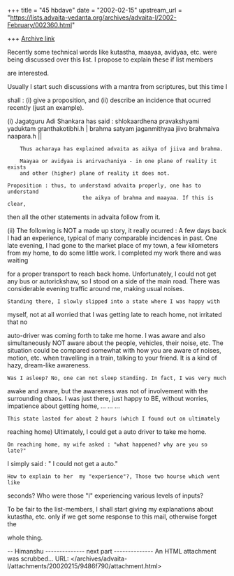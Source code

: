 +++
title = "45 hbdave"
date = "2002-02-15"
upstream_url = "https://lists.advaita-vedanta.org/archives/advaita-l/2002-February/002360.html"

+++
[Archive link](https://lists.advaita-vedanta.org/archives/advaita-l/2002-February/002360.html)

Recently some technical words like
kutastha, maayaa, avidyaa, etc.
were being discussed over this list. I propose to explain these if list members

are interested.

Usually I start such discussions with a mantra from scriptures, but this time I

shall :
(i)    give a proposition, and
(ii)   describe an incidence that ocurred recently (just an example).

(i)    Jagatguru Adi Shankara has said :
            shlokaardhena pravakshyami yaduktam granthakotibhi.h |
      brahma satyam jaganmithyaa jiivo brahmaiva naapara.h   ||

        Thus acharaya has explained advaita as aikya of jiiva and brahma.

        Maayaa or avidyaa is anirvachaniya - in one plane of reality it exists
        and other (higher) plane of reality it does not.

    Proposition : thus, to understand advaita properly, one has to understand
                            the aikya of brahma and maayaa. If this is clear,
then all the
                            other statements in advaita follow from it.

(ii) The following is NOT a made up story, it really ocurred :
    A few days back I had an experience, typical of many comparable
incidences in past.
    One late evening, I had gone to the market place of my town, a few
kilometers
from my home, to do some little work. I completed my work there and was waiting

for a proper transport to reach back home. Unfortunately, I could not get any
bus
or autorickshaw, so I stood on a side of the main road. There was considerable
evening traffic around me, making usual noises.

    Standing there, I slowly slipped into a state where I was happy with
myself,
not at all worried that I was getting late to reach home, not irritated that no

auto-driver was coming forth to take me home. I was aware and also
simultaneously
NOT aware about the people, vehicles, their noise, etc. The situation could be
compared somewhat with how you are aware of noises, motion, etc. when
travelling
in a train, talking to your friend. It is a kind of hazy, dream-like awareness.

    Was I asleep? No, one can not sleep standing. In fact, I was very much
awake and
aware, but the awareness was not of involvement with the surrounding chaos. I
was
just there, just happy to BE, without worries, impatience about getting home,
... ... ...

    This state lasted for about 2 hours (which I found out on ultimately
reaching home)
Ultimately, I could get a auto driver to take me home.

    On reaching home, my wife asked : "what happened? why are you so late?"
I simply said : " I could not get a auto."

    How to explain to her  my "experience"?, Those two hourse which went like
seconds?  Who were those "I" experiencing various levels of inputs?

To be fair to the list-members, I shall start  giving my explanations about
kutastha, etc.  only if we get some response to this mail, otherwise forget the

whole thing.

-- Himanshu
-------------- next part --------------
An HTML attachment was scrubbed...
URL: </archives/advaita-l/attachments/20020215/9486f790/attachment.html>
